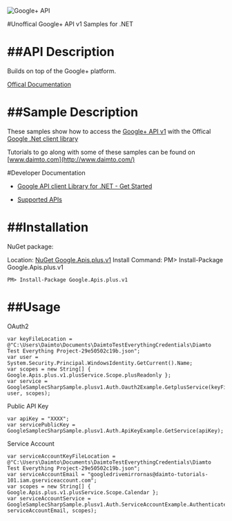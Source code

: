 ﻿![Google+ API](http://www.google.com/images/icons/product/gplus-32.png)

#Unoffical Google+ API v1 Samples for .NET  

##API Description
=============

Builds on top of the Google+ platform.

[Offical Documentation](https://developers.google.com/+/api/)

##Sample Description
=============

These samples show how to access the [Google+ API v1](https://developers.google.com/+/api/) with the Offical [Google .Net client library](https://github.com/google/google-api-dotnet-client)

Tutorials to go along with some of these samples can be found on [www.daimto.com](http://www.daimto.com/)

#Developer Documentation

* [Google API client Library for .NET - Get Started](https://developers.google.com/api-client-library/dotnet/get_started)

* [Supported APIs](https://developers.google.com/api-client-library/dotnet/apis/)

##Installation
=================================

NuGet package:

Location: [NuGet Google.Apis.plus.v1](https://www.nuget.org/packages/Google.Apis.plus.v1)
Install Command: PM>  Install-Package Google.Apis.plus.v1

```
PM> Install-Package Google.Apis.plus.v1
```

##Usage
=================================

OAuth2
```
var keyFileLocation = @"C:\Users\Daimto\Documents\DaimtoTestEverythingCredentials\Diamto Test Everything Project-29e50502c19b.json";
var user = System.Security.Principal.WindowsIdentity.GetCurrent().Name;
var scopes = new String[] { Google.Apis.plus.v1.plusService.Scope.plusReadonly };
var service = GoogleSamplecSharpSample.plusv1.Auth.Oauth2Example.GetplusService(keyFileLocation, user, scopes);
```
Public API Key
```
var apiKey = "XXXX";
var servicePublicKey = GoogleSamplecSharpSample.plusv1.Auth.ApiKeyExample.GetService(apiKey);
```
Service Account
```
var serviceAccountKeyFileLocation = @"C:\Users\Daimto\Documents\DaimtoTestEverythingCredentials\Diamto Test Everything Project-29e50502c19b.json";
var serviceAccountEmail = "googledrivemirrornas@daimto-tutorials-101.iam.gserviceaccount.com";
var scopes = new String[] { Google.Apis.plus.v1.plusService.Scope.Calendar };            
var serviceAccountService = GoogleSamplecSharpSample.plusv1.Auth.ServiceAccountExample.AuthenticateServiceAccount(serviceAccountKeyFileLocation, serviceAccountEmail, scopes);
```
